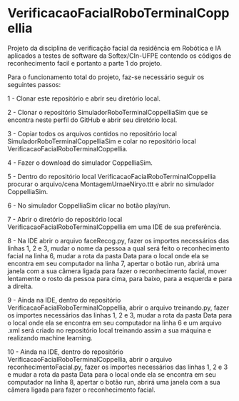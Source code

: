# VerificacaoFacialRoboTerminalCoppellia

Projeto da disciplina de verificação facial da residência em Robótica e IA aplicados a testes de software da Softex/CIn-UFPE contendo os códigos de reconhecimento facil e portanto a parte 1 do projeto.

Para o funcionamento total do projeto, faz-se necessário seguir os seguintes passos:

1 - Clonar este repositório e abrir seu diretório local.

2 - Clonar o repositório SimuladorRoboTerminalCoppelliaSim que se encontra neste perfil do GitHub e abrir seu diretório local.

3 - Copiar todos os arquivos contidos no repositório local SimuladorRoboTerminalCoppelliaSim e colar no repositório local VerificacaoFacialRoboTerminalCoppellia.

4 - Fazer o download do simulador CoppelliaSim.

5 - Dentro do repositório local VerificacaoFacialRoboTerminalCoppellia procurar o arquivo/cena MontagemUrnaeNiryo.ttt e abrir no simulador CoppelliaSim.

6 - No simulador CoppelliaSim clicar no botão play/run.

7 - Abrir o diretório do repositório local VerificacaoFacialRoboTerminalCoppellia em uma IDE de sua preferência.

8 - Na IDE abrir o arquivo faceRecog.py, fazer os importes necessários das linhas 1, 2 e 3, mudar o nome da pessoa a qual será feito o reconhecimento facial na linha 6, mudar a rota da pasta Data para o local onde ela se encontra em seu computador na linha 7, apertar o botão run, abrirá uma janela com a sua câmera ligada para fazer o reconhecimento facial, mover lentamente o rosto da pessoa para cima, para baixo, para a esquerda e para a direita.

9 - Ainda na IDE, dentro do repositório VerificacaoFacialRoboTerminalCoppellia, abrir o arquivo treinando.py, fazer os importes necessários das linhas 1, 2 e 3, mudar a rota da pasta Data para o local onde ela se encontra em seu computador na linha 6 e um arquivo .xml será criado no repositório local treinando assim a sua máquina e realizando machine learning.

10 - Ainda na IDE, dentro do repositório VerificacaoFacialRoboTerminalCoppellia, abrir o arquivo reconhecimentoFacial.py, fazer os importes necessários das linhas 1, 2 e 3 e mudar a rota da pasta Data para o local onde ela se encontra em seu computador na linha 8, apertar o botão run, abrirá uma janela com a sua câmera ligada para fazer o reconhecimento facial.
